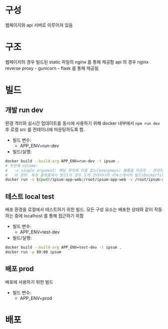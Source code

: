 # 구성
웹페이지와 api 서버로 이루어져 있음
# 구조
웹페이지의 경우 빌드된 static 파일의 nginx 를 통해 제공함
api 의 경우 nginx reverse proxy - gunicorn - flask 를 통해 제공됨

# 빌드
## 개발 run dev
환경 격리와 실시간 업데이트를 동시에 사용하기 위해 docker 내부에서 `npm run dev` 후 로컬 src 를 컨테이너에 마운팅하도록 함.
- 빌드 변수:
  - APP_ENV=run-dev
- 빌드/실행:
```bash
docker build --build-arg APP_ENV=run-dev -t ipsum .
# 두번째 volume:
#   -v single argument: 해당 위치에 이름 없는(anonymous) 볼륨을 마운트 - 컨테이너가 삭제되어도 살아있는 데이터. 이미 이미지의 해당 위치에 데이터가 존재할 경우, 해당 데이터를 볼륨으로 그대로 감싸는 듯 함
#   이 경우: 특정 플렛폼에서 빌드(이 경우 도커 컨테이너의 리눅스에서의 빌드(Dockerfile 을 통해))된 js package 를 사용해야 정상 동작하므로, 앞선 첫번째 마운트에서 package 디렉토리만 제외하기 위해 사용
docker run -v $(pwd)/ipsum-app-web:/root/ipsum-app-web -v /root/ipsum-app-web/node_modules -p 80:3000 ipsum
```

## 테스트 local test
배포 환경을 로컬에서 테스트하기 위한 빌드. 모든 구성 요소는 배포한 상태와 같이 작동하는 중에 localhost 를 통해 접근하기 위함
- 빌드 변수:
  - APP_ENV=test-dev
- 빌드/실행:  
```bash
docker build --build-arg APP_ENV=test-dev -t ipsum .
docker run -p 80:80 ipsum
```

## 배포 prod
배포에 사용하기 위한 빌드
- 빌드 변수:
  - APP_ENV=prod

# 배포